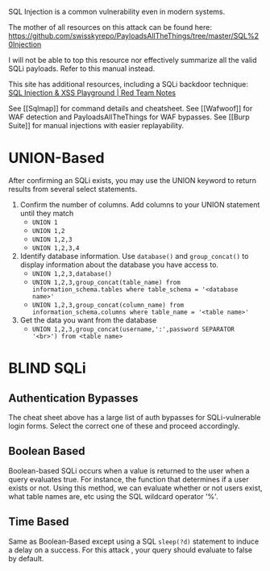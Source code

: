 SQL Injection is a common vulnerability even in modern systems. 

The mother of all resources on this attack can be found here: https://github.com/swisskyrepo/PayloadsAllTheThings/tree/master/SQL%20Injection

I will not be able to top this resource nor effectively summarize all the valid SQLi payloads. Refer to this manual instead.

This site has additional resources, including a SQLi backdoor technique: [SQL Injection & XSS Playground | Red Team Notes](https://www.ired.team/offensive-security-experiments/offensive-security-cheetsheets/sql-injection-xss-playground)

See [[Sqlmap]] for command details and cheatsheet. 
See [[Wafwoof]] for WAF detection and PayloadsAllTheThings for WAF bypasses. 
See [[Burp Suite]] for manual injections with easier replayability. 

# UNION-Based

After confirming an SQLi exists, you may use the UNION keyword to return results from several select statements. 
1. Confirm the number of columns. Add columns to your UNION statement until they match
	- `UNION 1`
	- `UNION 1,2`
	- `UNION 1,2,3`
	- `UNION 1,2,3,4`
2. Identify database information. Use `database()` and `group_concat()` to display information about the database you have access to.
	- `UNION 1,2,3,database()`
	- `UNION 1,2,3,group_concat(table_name) from information_schema.tables where table_schema = '<database name>'`
	- `UNION 1,2,3,group_concat(column_name) from information_schema.columns where table_name = '<table name>'`
3. Get the data you want from the database
	- `UNION 1,2,3,group_concat(username,':',password SEPARATOR '<br>') from <table name>`

# BLIND SQLi

## Authentication Bypasses
The cheat sheet above has a large list of auth bypasses for SQLi-vulnerable login forms. Select the correct one of these and proceed accordingly. 

## Boolean Based
Boolean-based SQLi occurs when a value is returned to the user when a query evaluates true. For instance, the function that determines if a user exists or not. Using this method, we can evaluate whether or not users exist, what table names are, etc using the SQL wildcard operator '%'. 

## Time Based
Same as Boolean-Based except using a SQL `sleep(?d)` statement to induce a delay on a success. For this attack , your query should evaluate to false by default. 
